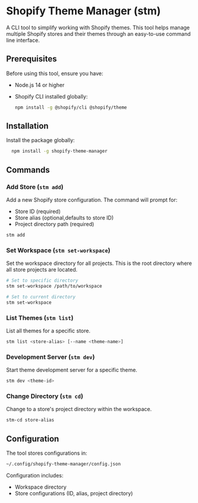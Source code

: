 # Shopify Theme Manager (stm)

A CLI tool to simplify working with Shopify themes. This tool helps manage multiple Shopify stores and their themes through an easy-to-use command line interface.

## Prerequisites

Before using this tool, ensure you have:

- Node.js 14 or higher
- Shopify CLI installed globally:

  ```bash
  npm install -g @shopify/cli @shopify/theme

  ```

## Installation

Install the package globally:

```bash
  npm install -g shopify-theme-manager
```

## Commands

### Add Store (`stm add`)

Add a new Shopify store configuration. The command will prompt for:

- Store ID (required)
- Store alias (optional,defaults to store ID)
- Project directory path (required)

```bash
stm add
```

### Set Workspace (`stm set-workspace`)

Set the workspace directory for all projects. This is the root directory where all store projects are located.

```bash
# Set to specific directory
stm set-workspace /path/to/workspace

# Set to current directory
stm set-workspace
```

### List Themes (`stm list`)

List all themes for a specific store.

```bash
stm list <store-alias> [--name <theme-name>]
```

### Development Server (`stm dev`)

Start theme development server for a specific theme.

```bash
stm dev <theme-id>
```

### Change Directory (`stm cd`)

Change to a store's project directory within the workspace.

```bash
stm-cd store-alias
```

## Configuration

The tool stores configurations in:

```bash
~/.config/shopify-theme-manager/config.json
```

Configuration includes:

- Workspace directory
- Store configurations (ID, alias, project directory)

```

```
